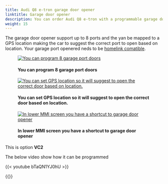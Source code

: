 ```yaml
---
title: Audi Q8 e-tron garage door opener
linktitle: Garage door opener
description: You can order Audi Q8 e-tron with a programmable garage door opener. 
weight: 15
---
```

<!-- markdownlint-disable MD033 -->

The garage door opener support up to 8 ports and the yan be mapped to a GPS location making the car to suggest the correct port to open based on location. Your garage port openered neds to be [homelink comatible](https://www.homelink.com/).

<figure>
    <a href="https://media.electrichasgoneaudi.net/multimedia/models/e-tron/technology/garagedooropener/opener2.jpg">
        <img src="https://media.electrichasgoneaudi.net/multimedia/models/e-tron/technology/garagedooropener/opener2s.jpg"
        class="img-fluid" alt="You can program 8 garage port doors" title="You can program 8 garage port doors">
    </a>
    <figcaption><h4>You can program 8 garage port doors</h4></figcaption>
</figure>

<figure>
    <a href="https://media.electrichasgoneaudi.net/multimedia/models/e-tron/technology/garagedooropener/opener1.jpg">
        <img src="https://media.electrichasgoneaudi.net/multimedia/models/e-tron/technology/garagedooropener/opener1s.jpg"
        class="img-fluid" alt="You can set GPS location so it will suggest to open the correct door based on location." title="You can set GPS location so it will suggest to open the correct door based on location.">
    </a>
    <figcaption><h4>You can set GPS location so it will suggest to open the correct door based on location.</h4></figcaption>
</figure>

<figure>
    <a href="https://media.electrichasgoneaudi.net/multimedia/models/e-tron/technology/garagedooropener/opener3.jpg">
        <img src="https://media.electrichasgoneaudi.net/multimedia/models/e-tron/technology/garagedooropener/opener3s.jpg"
        class="img-fluid" alt="In lower MMI screen you have a shortcut to garage door opener" title="In lower MMI screen you have a shortcut to garage door opener">
    </a>
    <figcaption><h4>In lower MMI screen you have a shortcut to garage door opener</h4></figcaption>
</figure>


This is option **VC2**

The below video show how it can be programmed

{{< youtube bTaQN1YJ0hU >}}

{{<children description="true" />}}
